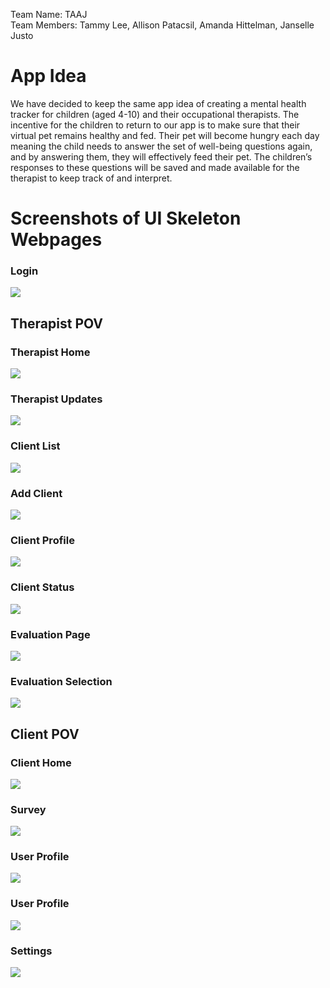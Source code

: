 Team Name: TAAJ <br>
Team Members: Tammy Lee, Allison Patacsil, Amanda Hittelman, Janselle Justo

# App Idea
We have decided to keep the same app idea of creating a mental health tracker for children (aged 4-10) and their occupational therapists.  The incentive for the children to return to our app is to make sure that their virtual pet remains healthy and fed.  Their pet will become hungry each day meaning the child needs to answer the set of well-being questions again, and by answering them, they will effectively feed their pet.  The children’s responses to these questions will be saved and made available for the therapist to keep track of and interpret.

# Screenshots of UI Skeleton Webpages
### Login
![](https://github.com/lee-tammy/COGS121/blob/master/images/milestone-2/login.png)

## Therapist POV

### Therapist Home
![](https://github.com/lee-tammy/COGS121/blob/master/images/milestone-2/therapist.png)

### Therapist Updates
![](https://github.com/lee-tammy/COGS121/blob/master/images/milestone-2/updates.png)

### Client List
![](https://github.com/lee-tammy/COGS121/blob/master/images/milestone-2/client-list.png)

### Add Client 
![](https://github.com/lee-tammy/COGS121/blob/master/images/milestone-2/add-client.png)

### Client Profile
![](https://github.com/lee-tammy/COGS121/blob/master/images/milestone-2/client-profile.png)

### Client Status
![](https://github.com/lee-tammy/COGS121/blob/master/images/milestone-2/client-status.png)

### Evaluation Page
![](https://github.com/lee-tammy/COGS121/blob/master/images/milestone-2/eval-page.png)

### Evaluation Selection
![](https://github.com/lee-tammy/COGS121/blob/master/images/milestone-2/eval-selection.png)

## Client POV

### Client Home
![](https://github.com/lee-tammy/COGS121/blob/master/images/milestone-2/client-home.png)

### Survey 
![](https://github.com/lee-tammy/COGS121/blob/master/images/milestone-2/survey.png)

### User Profile 
![](https://github.com/lee-tammy/COGS121/blob/master/images/milestone-2/user-profile.png)

### User Profile 
![](https://github.com/lee-tammy/COGS121/blob/master/images/milestone-2/user-profile.png)

### Settings
![](https://github.com/lee-tammy/COGS121/blob/master/images/milestone-2/settings.png)
